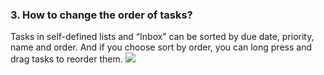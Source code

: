 ### 3. How to change the order of tasks?
Tasks in self-defined lists and “Inbox” can be sorted by due date, priority, name and order. And if you choose sort by order, you can long press and drag tasks to reorder them.
![](/images/image036.png)
